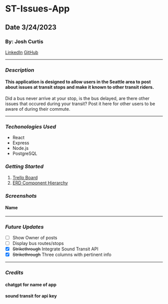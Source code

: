 # ST-Issues-App
## Date 3/24/2023
### By: Josh Curtis
[LinkedIn](https://www.linkedin.com/in/josh-curtis08/) [GitHub](https://github.com/jcurti2) 
***
### ***Description***
#### This application is designed to allow users in the Seattle area to post about issues at transit stops and make it known to other transit riders. 
Did a bus never arrive at your stop, is the bus delayed, are there other issues that occured during your transit? Post it here for other users to be aware of during their commute. 
***
### ***Techonologies Used***
* React
* Express
* Node.js
* PostgreSQL

### ***Getting Started***

1. [Trello Board](https://trello.com/b/uzyOVVXQ/st-issue-board)
2. [ERD Component Hierarchy](https://lucid.app/lucidchart/315462c6-0466-440d-907f-cd580dc1488d/edit?invitationId=inv_20a33e59-ae06-4caf-9481-d88ff10fccb3&page=0_0#)

### ***Screenshots***
#### Name


***
### ***Future Updates***
- [ ] Show Owner of posts
- [ ] Display bus routes/stops
- [x] ~~Strikethrough~~ Integrate Sound Transit API
- [x] ~~Strikethrough~~ Three columns with pertinent info
***
### ***Credits***
#### chatgpt for name of app
#### sound transit for api key
#### 
